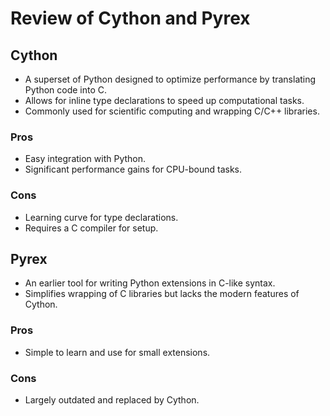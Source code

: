 # Review of Cython and Pyrex

## Cython
- A superset of Python designed to optimize performance by translating Python code into C.
- Allows for inline type declarations to speed up computational tasks.
- Commonly used for scientific computing and wrapping C/C++ libraries.

### Pros
- Easy integration with Python.
- Significant performance gains for CPU-bound tasks.

### Cons
- Learning curve for type declarations.
- Requires a C compiler for setup.

## Pyrex
- An earlier tool for writing Python extensions in C-like syntax.
- Simplifies wrapping of C libraries but lacks the modern features of Cython.

### Pros
- Simple to learn and use for small extensions.

### Cons
- Largely outdated and replaced by Cython.
